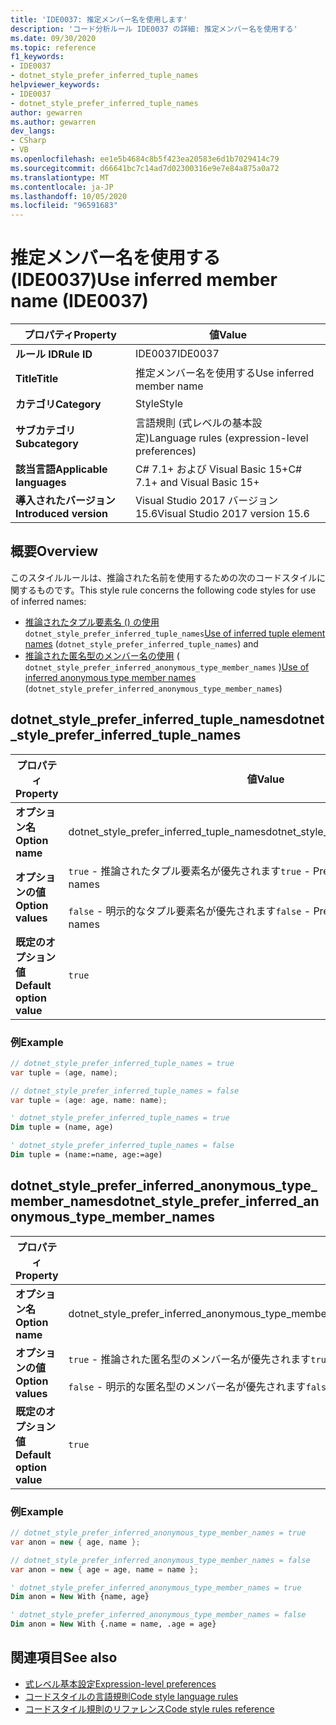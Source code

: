 ```yaml
---
title: 'IDE0037: 推定メンバー名を使用します'
description: 'コード分析ルール IDE0037 の詳細: 推定メンバー名を使用する'
ms.date: 09/30/2020
ms.topic: reference
f1_keywords:
- IDE0037
- dotnet_style_prefer_inferred_tuple_names
helpviewer_keywords:
- IDE0037
- dotnet_style_prefer_inferred_tuple_names
author: gewarren
ms.author: gewarren
dev_langs:
- CSharp
- VB
ms.openlocfilehash: ee1e5b4684c8b5f423ea20583e6d1b7029414c79
ms.sourcegitcommit: d66641bc7c14ad7d02300316e9e7e84a875a0a72
ms.translationtype: MT
ms.contentlocale: ja-JP
ms.lasthandoff: 10/05/2020
ms.locfileid: "96591683"
---
```

# <a name="use-inferred-member-name-ide0037"></a><span data-ttu-id="1c701-103">推定メンバー名を使用する (IDE0037)</span><span class="sxs-lookup"><span data-stu-id="1c701-103">Use inferred member name (IDE0037)</span></span>

|<span data-ttu-id="1c701-104">プロパティ</span><span class="sxs-lookup"><span data-stu-id="1c701-104">Property</span></span>|<span data-ttu-id="1c701-105">値</span><span class="sxs-lookup"><span data-stu-id="1c701-105">Value</span></span>|
|-|-|
| <span data-ttu-id="1c701-106">**ルール ID**</span><span class="sxs-lookup"><span data-stu-id="1c701-106">**Rule ID**</span></span> | <span data-ttu-id="1c701-107">IDE0037</span><span class="sxs-lookup"><span data-stu-id="1c701-107">IDE0037</span></span> |
| <span data-ttu-id="1c701-108">**Title**</span><span class="sxs-lookup"><span data-stu-id="1c701-108">**Title**</span></span> | <span data-ttu-id="1c701-109">推定メンバー名を使用する</span><span class="sxs-lookup"><span data-stu-id="1c701-109">Use inferred member name</span></span> |
| <span data-ttu-id="1c701-110">**カテゴリ**</span><span class="sxs-lookup"><span data-stu-id="1c701-110">**Category**</span></span> | <span data-ttu-id="1c701-111">Style</span><span class="sxs-lookup"><span data-stu-id="1c701-111">Style</span></span> |
| <span data-ttu-id="1c701-112">**サブカテゴリ**</span><span class="sxs-lookup"><span data-stu-id="1c701-112">**Subcategory**</span></span> | <span data-ttu-id="1c701-113">言語規則 (式レベルの基本設定)</span><span class="sxs-lookup"><span data-stu-id="1c701-113">Language rules (expression-level preferences)</span></span> |
| <span data-ttu-id="1c701-114">**該当言語**</span><span class="sxs-lookup"><span data-stu-id="1c701-114">**Applicable languages**</span></span> | <span data-ttu-id="1c701-115">C# 7.1+ および Visual Basic 15+</span><span class="sxs-lookup"><span data-stu-id="1c701-115">C# 7.1+ and Visual Basic 15+</span></span> |
| <span data-ttu-id="1c701-116">**導入されたバージョン**</span><span class="sxs-lookup"><span data-stu-id="1c701-116">**Introduced version**</span></span> | <span data-ttu-id="1c701-117">Visual Studio 2017 バージョン 15.6</span><span class="sxs-lookup"><span data-stu-id="1c701-117">Visual Studio 2017 version 15.6</span></span> |

## <a name="overview"></a><span data-ttu-id="1c701-118">概要</span><span class="sxs-lookup"><span data-stu-id="1c701-118">Overview</span></span>

<span data-ttu-id="1c701-119">このスタイルルールは、推論された名前を使用するための次のコードスタイルに関するものです。</span><span class="sxs-lookup"><span data-stu-id="1c701-119">This style rule concerns the following code styles for use of inferred names:</span></span>

- <span data-ttu-id="1c701-120">[推論されたタプル要素名 () の使用](#dotnet_style_prefer_inferred_tuple_names) `dotnet_style_prefer_inferred_tuple_names`</span><span class="sxs-lookup"><span data-stu-id="1c701-120">[Use of inferred tuple element names](#dotnet_style_prefer_inferred_tuple_names) (`dotnet_style_prefer_inferred_tuple_names`) and</span></span>
- <span data-ttu-id="1c701-121">[推論された匿名型のメンバー名の使用](#dotnet_style_prefer_inferred_anonymous_type_member_names) ( `dotnet_style_prefer_inferred_anonymous_type_member_names` )</span><span class="sxs-lookup"><span data-stu-id="1c701-121">[Use of inferred anonymous type member names](#dotnet_style_prefer_inferred_anonymous_type_member_names) (`dotnet_style_prefer_inferred_anonymous_type_member_names`)</span></span>

## <a name="dotnet_style_prefer_inferred_tuple_names"></a><span data-ttu-id="1c701-122">dotnet_style_prefer_inferred_tuple_names</span><span class="sxs-lookup"><span data-stu-id="1c701-122">dotnet_style_prefer_inferred_tuple_names</span></span>

|<span data-ttu-id="1c701-123">プロパティ</span><span class="sxs-lookup"><span data-stu-id="1c701-123">Property</span></span>|<span data-ttu-id="1c701-124">値</span><span class="sxs-lookup"><span data-stu-id="1c701-124">Value</span></span>|
|-|-|
| <span data-ttu-id="1c701-125">**オプション名**</span><span class="sxs-lookup"><span data-stu-id="1c701-125">**Option name**</span></span> | <span data-ttu-id="1c701-126">dotnet_style_prefer_inferred_tuple_names</span><span class="sxs-lookup"><span data-stu-id="1c701-126">dotnet_style_prefer_inferred_tuple_names</span></span>
| <span data-ttu-id="1c701-127">**オプションの値**</span><span class="sxs-lookup"><span data-stu-id="1c701-127">**Option values**</span></span> | <span data-ttu-id="1c701-128">`true` - 推論されたタプル要素名が優先されます</span><span class="sxs-lookup"><span data-stu-id="1c701-128">`true` - Prefer inferred tuple element names</span></span><br /><br /><span data-ttu-id="1c701-129">`false` - 明示的なタプル要素名が優先されます</span><span class="sxs-lookup"><span data-stu-id="1c701-129">`false` - Prefer explicit tuple element names</span></span> |
| <span data-ttu-id="1c701-130">**既定のオプション値**</span><span class="sxs-lookup"><span data-stu-id="1c701-130">**Default option value**</span></span> | `true` |

### <a name="example"></a><span data-ttu-id="1c701-131">例</span><span class="sxs-lookup"><span data-stu-id="1c701-131">Example</span></span>

```csharp
// dotnet_style_prefer_inferred_tuple_names = true
var tuple = (age, name);

// dotnet_style_prefer_inferred_tuple_names = false
var tuple = (age: age, name: name);
```

```vb
' dotnet_style_prefer_inferred_tuple_names = true
Dim tuple = (name, age)

' dotnet_style_prefer_inferred_tuple_names = false
Dim tuple = (name:=name, age:=age)
```

## <a name="dotnet_style_prefer_inferred_anonymous_type_member_names"></a><span data-ttu-id="1c701-132">dotnet_style_prefer_inferred_anonymous_type_member_names</span><span class="sxs-lookup"><span data-stu-id="1c701-132">dotnet_style_prefer_inferred_anonymous_type_member_names</span></span>

|<span data-ttu-id="1c701-133">プロパティ</span><span class="sxs-lookup"><span data-stu-id="1c701-133">Property</span></span>|<span data-ttu-id="1c701-134">値</span><span class="sxs-lookup"><span data-stu-id="1c701-134">Value</span></span>|
|-|-|
| <span data-ttu-id="1c701-135">**オプション名**</span><span class="sxs-lookup"><span data-stu-id="1c701-135">**Option name**</span></span> | <span data-ttu-id="1c701-136">dotnet_style_prefer_inferred_anonymous_type_member_names</span><span class="sxs-lookup"><span data-stu-id="1c701-136">dotnet_style_prefer_inferred_anonymous_type_member_names</span></span>
| <span data-ttu-id="1c701-137">**オプションの値**</span><span class="sxs-lookup"><span data-stu-id="1c701-137">**Option values**</span></span> | <span data-ttu-id="1c701-138">`true` - 推論された匿名型のメンバー名が優先されます</span><span class="sxs-lookup"><span data-stu-id="1c701-138">`true` - Prefer inferred anonymous type member names</span></span><br /><br /><span data-ttu-id="1c701-139">`false` - 明示的な匿名型のメンバー名が優先されます</span><span class="sxs-lookup"><span data-stu-id="1c701-139">`false` - Prefer explicit anonymous type member names</span></span> |
| <span data-ttu-id="1c701-140">**既定のオプション値**</span><span class="sxs-lookup"><span data-stu-id="1c701-140">**Default option value**</span></span> | `true` |

### <a name="example"></a><span data-ttu-id="1c701-141">例</span><span class="sxs-lookup"><span data-stu-id="1c701-141">Example</span></span>

```csharp
// dotnet_style_prefer_inferred_anonymous_type_member_names = true
var anon = new { age, name };

// dotnet_style_prefer_inferred_anonymous_type_member_names = false
var anon = new { age = age, name = name };
```

```vb
' dotnet_style_prefer_inferred_anonymous_type_member_names = true
Dim anon = New With {name, age}

' dotnet_style_prefer_inferred_anonymous_type_member_names = false
Dim anon = New With {.name = name, .age = age}
```

## <a name="see-also"></a><span data-ttu-id="1c701-142">関連項目</span><span class="sxs-lookup"><span data-stu-id="1c701-142">See also</span></span>

- [<span data-ttu-id="1c701-143">式レベル基本設定</span><span class="sxs-lookup"><span data-stu-id="1c701-143">Expression-level preferences</span></span>](expression-level-preferences.md)
- [<span data-ttu-id="1c701-144">コードスタイルの言語規則</span><span class="sxs-lookup"><span data-stu-id="1c701-144">Code style language rules</span></span>](language-rules.md)
- [<span data-ttu-id="1c701-145">コードスタイル規則のリファレンス</span><span class="sxs-lookup"><span data-stu-id="1c701-145">Code style rules reference</span></span>](index.md)
